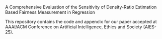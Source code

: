 A Comprehensive Evaluation of the Sensitivity of Density-Ratio Estimation Based Fairness Measurement in Regression

This repository contains the code and appendix for our paper accepted at AAAI/ACM Conference on Artificial Intelligence, Ethics and Society (AIES-25).
